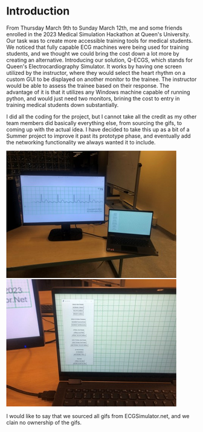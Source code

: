 # Introduction
From Thursday March 9th to Sunday March 12th, me and some friends enrolled in the 2023 Medical Simulation Hackathon at Queen's University. Our task was to create more accessible training tools for medical students. We noticed that fully capable ECG machines were being used for training students, and we thought we could bring the cost down a lot more by creating an alternative. Introducing our solution, Q-ECGS, which stands for Queen's Electrocardiography Simulator. It works by having one screen utilized by the instructor, where they would select the heart rhythm on a custom GUI to be displayed on another monitor to the trainee. The instructor would be able to assess the trainee based on their response. The advantage of it is that it utilizes any Windows machine capable of running python, and would just need two monitors, brining the cost to entry in training medical students down substantially.

I did all the coding for the project, but I cannot take all the credit as my other team members did basically everything else, from
sourcing the gifs, to coming up with the actual idea. I have decided to take this up as a bit of a Summer project to improve it past
its prototype phase, and eventually add the networking functionality we always wanted it to include. 

![Original Setup Photo One](setupOne.jpg)
![Original Setup Photo Two](setupTwo.jpg)

I would like to say that we sourced all gifs from ECGSimulator.net, and we clain no ownership of the gifs. 